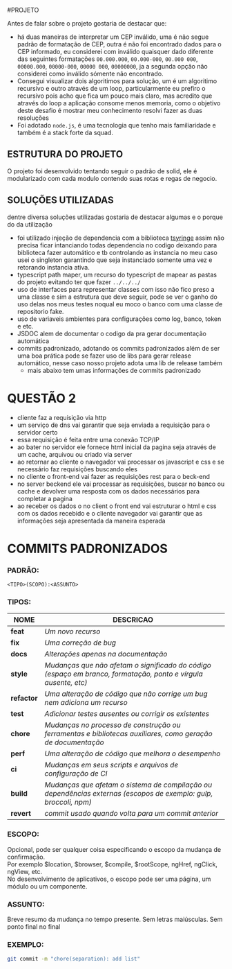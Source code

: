 #PROJETO

Antes de falar sobre o projeto gostaria de destacar que:
 - há duas maneiras de interpretar um CEP inválido, uma é não segue padrão de formatação de CEP, outra é não foi encontrado dados para o CEP informado, eu considerei com  inválido quaisquer dado diferente das seguintes formatações `00.000.000`, `00.000-000`, `00.000 000`, `00000.000`, `00000-000`, `00000 000`, `00000000`, ja a segunda opção não considerei como inválido sómente não encontrado.
 - Consegui visualizar dois algoritimos para solução, um é um algoritimo recursivo e outro através de um loop, particularmente eu prefiro o recursivo pois acho que fica um pouco mais claro, mas acredito que através do loop a aplicação consome menos memoria, como o objetivo deste desafio é mostrar meu conhecimento resolvi fazer as duas resoluções
 - Foi adotado `node.js`, é uma tecnologia que tenho mais familiaridade e também é a stack forte da squad.

## ESTRUTURA DO PROJETO

O projeto foi desenvolvido tentando seguir o padrão de solid, ele é modularizado com cada modulo contendo suas rotas e regas de negocio.

## SOLUÇÕES UTILIZADAS

dentre diversa soluções utilizadas gostaria de destacar algumas e o porque do da utilização

- foi utilizado injeção de dependencia com a biblioteca [tsyringe](https://github.com/Microsoft/tsyringe#readme) assim  não precisa ficar intanciando todas dependencia no codigo deixando para biblioteca fazer automático e tb controlando as instancia no meu caso usei o singleton garantindo que seja instanciado somente uma vez e retorando instancia ativa.
- typescript path maper, um recurso do typescript de mapear as pastas do projeto evitando ter que fazer `../../../`
- uso de interfaces para representar classes com isso não fico preso a uma classe e sim a estrutura que deve seguir, pode se ver o ganho do uso delas nos meus testes noqual eu moco o banco com uma classe de repositorio fake.
- uso de variaveis ambientes para configurações como log, banco, token e etc.
- JSDOC alem de documentar o codigo da pra gerar documentação automática
- commits padronizado, adotando os commits padronizados além de ser uma boa prática pode se fazer uso de libs para gerar release automático, nesse caso nosso projeto adota uma lib de release também
  - mais abaixo tem umas informações de commits padronizado

# QUESTÃO 2

- cliente faz a requisição via http
- um serviço de dns vai garantir que seja enviada a requisição para o servidor certo
- essa requisição é feita entre uma conexão TCP/IP
- ao bater no servidor ele fornece html inicial da pagina seja através de um cache, arquivou ou criado via server
- ao retornar ao cliente o navegador vai processar os javascript e css e se necessário faz requisições buscando eles
- no cliente o front-end vai fazer as requisições rest para o beck-end
- no server beckend ele vai processar as requisições, buscar no banco ou cache e devolver uma resposta com os dados necessários para completar a pagina
- ao receber os dados o no client o front end vai estruturar o html e css com os dados recebido e o cliente navegador vai garantir que as informações seja apresentada da maneira esperada

# COMMITS PADRONIZADOS

### PADRÃO:
```
<TIPO>(SCOPO):<ASSUNTO>
```
### TIPOS:

**NOME** | **DESCRICAO** |
------|-----------
**feat** | *Um novo recurso*
**fix** | *Uma correção de bug*
**docs** | *Alterações apenas na documentação*
**style** | *Mudanças que não afetam o significado do código (espaço em branco, formatação, ponto e vírgula ausente, etc)*
**refactor** | *Uma alteração de código que não corrige um bug nem adiciona um recurso*
**test** | *Adicionar testes ausentes ou corrigir os existentes*
**chore** | *Mudanças no processo de construção ou ferramentas e bibliotecas auxiliares, como geração de documentação*
**perf** | *Uma alteração de código que melhora o desempenho*
**ci** | *Mudanças em seus scripts e arquivos de configuração de CI*
**build** | *Mudanças que afetam o sistema de compilação ou dependências externas (escopos de exemplo: gulp, broccoli, npm)*
**revert** | *commit usado quando volta para um commit anterior*

### ESCOPO:
Opcional, pode ser qualquer coisa especificando o escopo da mudança de confirmação.\
Por exemplo $location, $browser, $compile, $rootScope, ngHref, ngClick, ngView, etc.\
No desenvolvimento de aplicativos, o escopo pode ser uma página, um módulo ou um componente.

### ASSUNTO:
Breve resumo da mudança no tempo presente. Sem letras maiúsculas. Sem ponto final no final

### EXEMPLO:
```BASH
git commit -m "chore(separation): add list"
```
